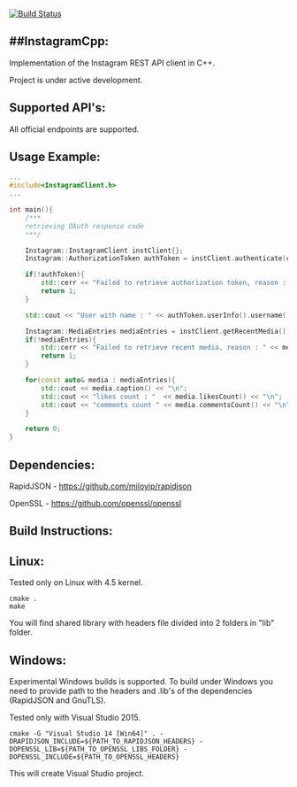 [![Build Status](https://travis-ci.org/1nsidE/InstagramCpp.svg?branch=master)](https://travis-ci.org/1nsidE/InstagramCpp)

##InstagramCpp:
----------------
Implementation of the Instagram REST API client in C++.

Project is under active development.

Supported API's:
----------------
All official endpoints are supported.

Usage Example:
----------------
``` cpp
...
#include<InstagramClient.h>
...

int main(){
    /***
    retrieving OAuth response code
    ***/

    Instagram::InstagramClient instClient{};
    Instagram::AuthorizationToken authToken = instClient.authenticate(code, clientId, clientSecret, redirectUri);

    if(!authToken){
        std::cerr << "Failed to retrieve authorization token, reason : " << authToken.errorMessage() << std::endl;
        return 1;
    }

    std::cout << "User with name : " << authToken.userInfo().username() << " authenticated" << std::endl;

    Instagram::MediaEntries mediaEntries = instClient.getRecentMedia();
    if(!mediaEntries){
        std::cerr << "Failed to retrieve recent media, reason : " << mediaEntries.errorMessage() << std::endl;
        return 1;
    }

    for(const auto& media : mediaEntries){
        std::cout << media.caption() << "\n";
        std::cout << "likes count : "  << media.likesCount() << "\n";
        std::cout << "comments count " << media.commentsCount() << "\n"<< std::endl;
    }

    return 0;
}
```

Dependencies:
----------------
RapidJSON - https://github.com/miloyip/rapidjson

OpenSSL - https://github.com/openssl/openssl

Build Instructions:
----------------

Linux:
----------------

Tested only on Linux with 4.5 kernel.

    cmake .
    make

You will find shared library with headers file divided into 2 folders in "lib" folder.

Windows:
----------------

Experimental Windows builds is supported. To build under Windows you need to provide path to the headers and .lib's of the dependencies (RapidJSON and GnuTLS).

Tested only with Visual Studio 2015.

    cmake -G "Visual Studio 14 [Win64]" . -DRAPIDJSON_INCLUDE=${PATH_TO_RAPIDJSON_HEADERS} -DOPENSSL_LIB=${PATH_TO_OPENSSL_LIBS_FOLDER} -DOPENSSL_INCLUDE=${PATH_TO_OPENSSL_HEADERS}

This will create Visual Studio project.
